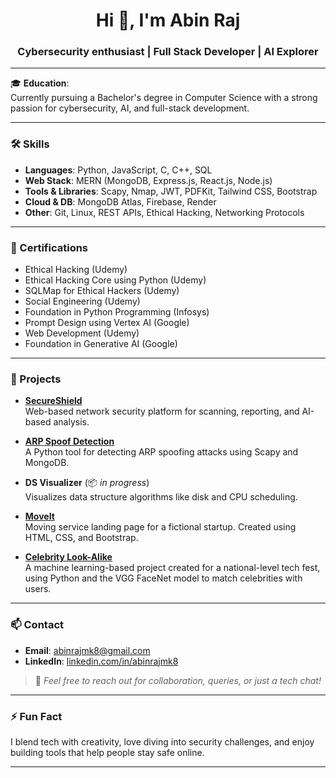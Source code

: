 <h1 align="center">Hi 👋, I'm Abin Raj</h1>
<h3 align="center">Cybersecurity enthusiast | Full Stack Developer | AI Explorer</h3>

---

🎓 **Education**:  
Currently pursuing a Bachelor's degree in Computer Science with a strong passion for cybersecurity, AI, and full-stack development.

---

### 🛠️ Skills

- **Languages**: Python, JavaScript, C, C++, SQL  
- **Web Stack**: MERN (MongoDB, Express.js, React.js, Node.js)  
- **Tools & Libraries**: Scapy, Nmap, JWT, PDFKit, Tailwind CSS, Bootstrap  
- **Cloud & DB**: MongoDB Atlas, Firebase, Render  
- **Other**: Git, Linux, REST APIs, Ethical Hacking, Networking Protocols

---

### 📜 Certifications

- Ethical Hacking (Udemy)  
- Ethical Hacking Core using Python (Udemy)  
- SQLMap for Ethical Hackers (Udemy)  
- Social Engineering (Udemy)  
- Foundation in Python Programming (Infosys)  
- Prompt Design using Vertex AI (Google)  
- Web Development (Udemy)  
- Foundation in Generative AI (Google)

---

### 🚀 Projects

- **[SecureShield](https://github.com/abinrajmk8/SecureShield)**  
  Web-based network security platform for scanning, reporting, and AI-based analysis.

- **[ARP Spoof Detection](https://github.com/abinrajmk8/ARP-spoof-detection)**  
  A Python tool for detecting ARP spoofing attacks using Scapy and MongoDB.

- **DS Visualizer** (📦 *in progress*)  
  Visualizes data structure algorithms like disk and CPU scheduling.

- **[MoveIt](https://github.com/abinrajmk8/moveit)**  
  Moving service landing page for a fictional startup. Created using HTML, CSS, and Bootstrap.

- **[Celebrity Look-Alike](https://github.com/abinrajmk8/celebrity-look-alike)**  
  A machine learning-based project created for a national-level tech fest, using Python and the VGG FaceNet model to match celebrities with users.

---

### 📫 Contact

- **Email**: abinrajmk8@gmail.com  
- **LinkedIn**: [linkedin.com/in/abinrajmk8](https://linkedin.com/in/abinrajmk8)

> 💬 *Feel free to reach out for collaboration, queries, or just a tech chat!*

---

### ⚡ Fun Fact

I blend tech with creativity, love diving into security challenges, and enjoy building tools that help people stay safe online.

---
